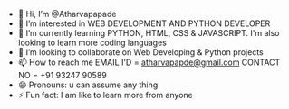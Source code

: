 - 👋 Hi, I’m @Atharvapapade
- 👀 I’m interested in WEB DEVELOPMENT AND PYTHON DEVELOPER
- 🌱 I’m currently learning PYTHON, HTML, CSS & JAVASCRIPT. I'm also looking to learn more coding languages 
- 💞️ I’m looking to collaborate on Web Developing & Python projects
- 📫 How to reach me EMAIL I'D = atharvapapde@gmail.com CONTACT NO = +91 93247 90589
- 😄 Pronouns: u can assume any thing
- ⚡ Fun fact: I am like to learn more from anyone

<!---
Atharvapapade/Atharvapapade is a ✨ special ✨ repository because its `README.md` (this file) appears on your GitHub profile.
You can click the Preview link to take a look at your changes.
--->

